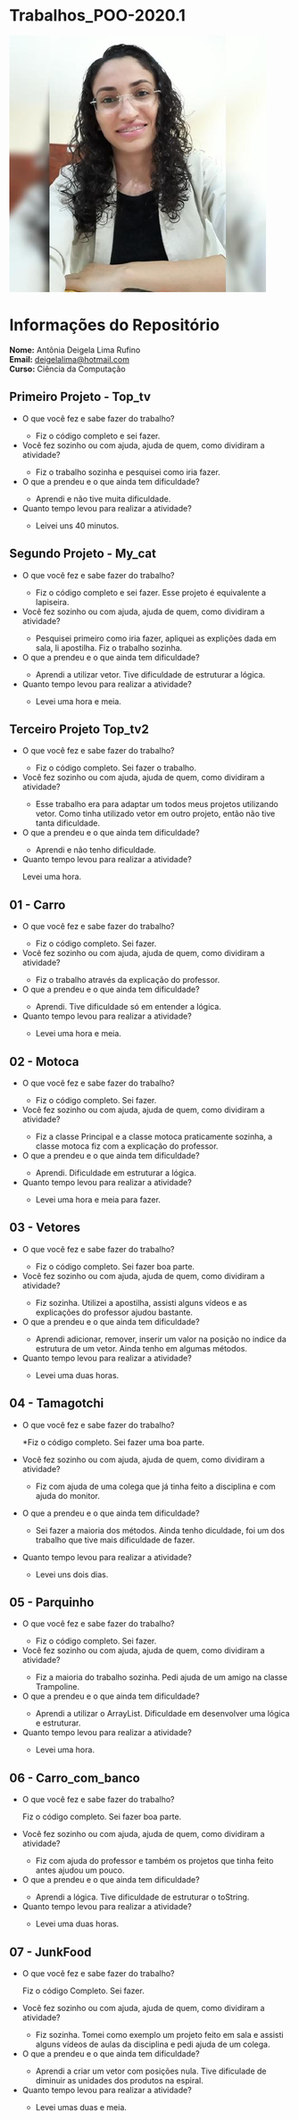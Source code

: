 # Trabalhos_POO-2020.1
![](EU.jpeg)

#

# Informações do Repositório

**Nome:**  Antônia Deigela Lima Rufino  
**Email:**  deigelalima@hotmail.com  
**Curso:**  Ciência da Computação


## Primeiro Projeto - Top_tv

* O que você fez e sabe fazer do trabalho? <p>
    * Fiz o código completo e sei fazer.
* Você fez sozinho ou com ajuda, ajuda de quem, como dividiram a atividade? <p>
    * Fiz o trabalho sozinha e pesquisei como iria fazer.
* O que a prendeu e o que ainda tem dificuldade? <p>
    * Aprendi e não tive muita dificuldade.
* Quanto tempo levou para realizar a atividade? <p>
    * Leivei uns 40 minutos.

## Segundo Projeto - My_cat 
* O que você fez e sabe fazer do trabalho? <p>
    * Fiz o código completo e sei fazer. Esse projeto é equivalente a lapiseira.
* Você fez sozinho ou com ajuda, ajuda de quem, como dividiram a atividade? <p>
    * Pesquisei primeiro como iria fazer, apliquei as explições dada em sala, li apostilha. Fiz o trabalho sozinha.
* O que a prendeu e o que ainda tem dificuldade? <p>
    * Aprendi a utilizar vetor. Tive dificuldade de estruturar a lógica.
* Quanto tempo levou para realizar a atividade? <p>
    * Levei uma hora e meia.

## Terceiro Projeto Top_tv2
* O que você fez e sabe fazer do trabalho? <p>
    * Fiz o código completo. Sei fazer o trabalho.
* Você fez sozinho ou com ajuda, ajuda de quem, como dividiram a atividade? <p>
    * Esse trabalho era para adaptar um todos meus projetos utilizando vetor. Como tinha utilizado vetor em outro projeto, então não tive tanta dificuldade.
* O que a prendeu e o que ainda tem dificuldade? <p>
    * Aprendi e não tenho dificuldade.
* Quanto tempo levou para realizar a atividade? <p>
    Levei uma hora.

## 01 - Carro
* O que você fez e sabe fazer do trabalho? <p>
    * Fiz o código completo. Sei fazer.
* Você fez sozinho ou com ajuda, ajuda de quem, como dividiram a atividade? <p>
    * Fiz o trabalho através da explicação do professor.
* O que a prendeu e o que ainda tem dificuldade? <p>
    * Aprendi. Tive dificuldade só em entender a lógica.
* Quanto tempo levou para realizar a atividade? <p>
    * Levei uma hora e meia.

## 02 - Motoca
* O que você fez e sabe fazer do trabalho? <p>
    * Fiz o código completo. Sei fazer.
* Você fez sozinho ou com ajuda, ajuda de quem, como dividiram a atividade? <p>
    * Fiz a classe Principal e a classe motoca praticamente sozinha, a classe motoca fiz com a explicação do professor.
* O que a prendeu e o que ainda tem dificuldade? <p>
    * Aprendi. Dificuldade em estruturar a lógica.
* Quanto tempo levou para realizar a atividade? <p>
    * Levei uma hora e meia para fazer.

## 03 - Vetores
* O que você fez e sabe fazer do trabalho? <p>
    * Fiz o código completo. Sei fazer boa parte.
* Você fez sozinho ou com ajuda, ajuda de quem, como dividiram a atividade? <p>
    * Fiz sozinha. Utilizei a apostilha, assisti alguns vídeos e as explicações do professor ajudou bastante.
* O que a prendeu e o que ainda tem dificuldade? <p>
    * Aprendi adicionar, remover, inserir um valor na posição no indice da estrutura de um vetor. Ainda tenho em algumas métodos.
* Quanto tempo levou para realizar a atividade? <p>
    * Levei uma duas horas.

## 04 - Tamagotchi
* O que você fez e sabe fazer do trabalho? <p>
    *Fiz o código completo. Sei fazer uma boa parte.
* Você fez sozinho ou com ajuda, ajuda de quem, como dividiram a atividade? <p>
    * Fiz com ajuda de uma colega que já tinha feito a disciplina e com ajuda do monitor.
* O que a prendeu e o que ainda tem dificuldade? <p>
    * Sei fazer a maioria dos métodos. Ainda tenho diculdade, foi um dos trabalho que tive mais dificuldade de fazer.

* Quanto tempo levou para realizar a atividade? <p>
    * Levei uns dois dias.

## 05 - Parquinho
* O que você fez e sabe fazer do trabalho? <p>
    * Fiz o código completo. Sei fazer.
* Você fez sozinho ou com ajuda, ajuda de quem, como dividiram a atividade? <p>
    * Fiz a maioria do trabalho sozinha. Pedi ajuda de um amigo na classe Trampoline.
* O que a prendeu e o que ainda tem dificuldade? <p>
    * Aprendi a utilizar o ArrayList. Dificuldade em desenvolver uma lógica e estruturar.
* Quanto tempo levou para realizar a atividade? <p>
    * Levei uma hora.

## 06 - Carro_com_banco
* O que você fez e sabe fazer do trabalho? <p> 
    Fiz o código completo. Sei fazer boa parte.
* Você fez sozinho ou com ajuda, ajuda de quem, como dividiram a atividade? <p>
    * Fiz com ajuda do professor e também os projetos que tinha feito antes ajudou um pouco.
* O que a prendeu e o que ainda tem dificuldade? <p>
    * Aprendi a lógica. Tive dificuldade de estruturar o toString.
* Quanto tempo levou para realizar a atividade? <p>
    * Levei uma duas horas.

## 07 - JunkFood
* O que você fez e sabe fazer do trabalho? <p> 
    Fiz o código Completo. Sei fazer.
* Você fez sozinho ou com ajuda, ajuda de quem, como dividiram a atividade? <p>
    * Fiz sozinha. Tomei como exemplo um projeto feito em sala e assisti alguns vídeos de aulas da disciplina e pedi ajuda de um colega.
* O que a prendeu e o que ainda tem dificuldade? <p>
    * Aprendi a criar um vetor com posições nula. Tive dificulade de diminuir as unidades dos produtos na espiral.
* Quanto tempo levou para realizar a atividade? <p>
    * Levei umas duas e meia.

